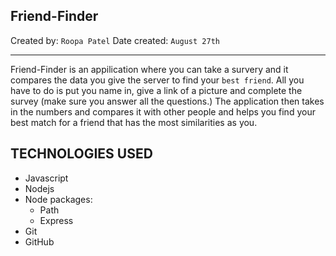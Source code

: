 ## Friend-Finder

Created by: `Roopa Patel`
Date created: `August 27th`

- - -

Friend-Finder is an appilication where you can take a survery and it compares the data you give the server to find your `best friend`. All you have to do is put you name in, give a link of a picture and complete the survey (make sure you answer all the questions.) 
The application then takes in the numbers and compares it with other people and helps you find your best match for a friend that has the most similarities as you. 

## TECHNOLOGIES USED
- Javascript
- Nodejs
- Node packages:
    * Path
    * Express
- Git
- GitHub

